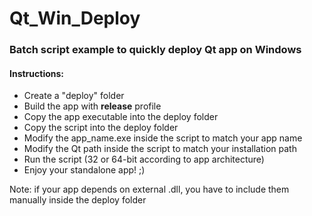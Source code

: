 # Qt_Win_Deploy
### Batch script example to quickly deploy Qt app on Windows

#### Instructions:
* Create a "deploy" folder
* Build the app with **release** profile
* Copy the app executable into the deploy folder
* Copy the script into the deploy folder
* Modify the app_name.exe inside the script to match your app name
* Modify the Qt path inside the script to match your installation path
* Run the script (32 or 64-bit according to app architecture)
* Enjoy your standalone app! ;)

Note: if your app depends on external .dll, you have to include them manually inside the deploy folder
